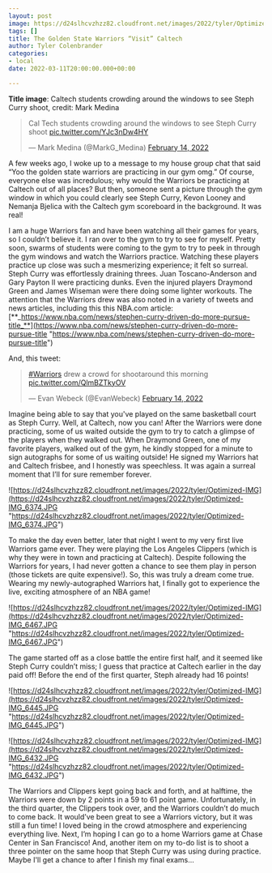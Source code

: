 ```yaml
---
layout: post
image: https://d24slhcvzhzz82.cloudfront.net/images/2022/tyler/Optimized-steph.png
tags: []
title: The Golden State Warriors “Visit” Caltech
author: Tyler Colenbrander
categories:
- local
date: 2022-03-11T20:00:00.000+00:00

---
```

**Title image**: Caltech students crowding around the windows to see Steph Curry shoot, credit: Mark Medina

<blockquote class="twitter-tweet"><p lang="en" dir="ltr">Cal Tech students crowding around the windows to see Steph Curry shoot <a href="https://t.co/YJc3nDw4HY">pic.twitter.com/YJc3nDw4HY</a></p>— Mark Medina (@MarkG_Medina) <a href="https://twitter.com/MarkG_Medina/status/1493313096076574720?ref_src=twsrc%5Etfw">February 14, 2022</a></blockquote> <script async src="https://platform.twitter.com/widgets.js" charset="utf-8"></script>

A few weeks ago, I woke up to a message to my house group chat that said “Yoo the golden state warriors are practicing in our gym omg.” Of course, everyone else was incredulous; why would the Warriors be practicing at Caltech out of all places? But then, someone sent a picture through the gym window in which you could clearly see Steph Curry, Kevon Looney and Nemanja Bjelica with the Caltech gym scoreboard in the background. It was real!

I am a huge Warriors fan and have been watching all their games for years, so I couldn’t believe it. I ran over to the gym to try to see for myself. Pretty soon, swarms of students were coming to the gym to try to peek in through the gym windows and watch the Warriors practice. Watching these players practice up close was such a mesmerizing experience; it felt so surreal. Steph Curry was effortlessly draining threes. Juan Toscano-Anderson and Gary Payton II were practicing dunks. Even the injured players Draymond Green and James Wiseman were there doing some lighter workouts. The attention that the Warriors drew was also noted in a variety of tweets and news articles, including this this NBA.com article: [**_https://www.nba.com/news/stephen-curry-driven-do-more-pursue-title_**](https://www.nba.com/news/stephen-curry-driven-do-more-pursue-title "https://www.nba.com/news/stephen-curry-driven-do-more-pursue-title")

And, this tweet:

<blockquote class="twitter-tweet"><p lang="en" dir="ltr"><a href="https://twitter.com/hashtag/Warriors?src=hash&ref_src=twsrc%5Etfw">#Warriors</a> drew a crowd for shootaround this morning <a href="https://t.co/QlmBZTkyOV">pic.twitter.com/QlmBZTkyOV</a></p>— Evan Webeck (@EvanWebeck) <a href="https://twitter.com/EvanWebeck/status/1493317488343322624?ref_src=twsrc%5Etfw">February 14, 2022</a></blockquote> <script async src="https://platform.twitter.com/widgets.js" charset="utf-8"></script>

Imagine being able to say that you've played on the same basketball court as Steph Curry. Well, at Caltech, now you can! After the Warriors were done practicing, some of us waited outside the gym to try to catch a glimpse of the players when they walked out. When Draymond Green, one of my favorite players, walked out of the gym, he kindly stopped for a minute to sign autographs for some of us waiting outside! He signed my Warriors hat and Caltech frisbee, and I honestly was speechless. It was again a surreal moment that I’ll for sure remember forever.

![https://d24slhcvzhzz82.cloudfront.net/images/2022/tyler/Optimized-IMG](https://d24slhcvzhzz82.cloudfront.net/images/2022/tyler/Optimized-IMG_6374.JPG "https://d24slhcvzhzz82.cloudfront.net/images/2022/tyler/Optimized-IMG_6374.JPG")

To make the day even better, later that night I went to my very first live Warriors game ever. They were playing the Los Angeles Clippers (which is why they were in town and practicing at Caltech). Despite following the Warriors for years, I had never gotten a chance to see them play in person (those tickets are quite expensive!). So, this was truly a dream come true. Wearing my newly-autographed Warriors hat, I finally got to experience the live, exciting atmosphere of an NBA game!

![https://d24slhcvzhzz82.cloudfront.net/images/2022/tyler/Optimized-IMG](https://d24slhcvzhzz82.cloudfront.net/images/2022/tyler/Optimized-IMG_6467.JPG "https://d24slhcvzhzz82.cloudfront.net/images/2022/tyler/Optimized-IMG_6467.JPG")

The game started off as a close battle the entire first half, and it seemed like Steph Curry couldn’t miss; I guess that practice at Caltech earlier in the day paid off! Before the end of the first quarter, Steph already had 16 points!

![https://d24slhcvzhzz82.cloudfront.net/images/2022/tyler/Optimized-IMG](https://d24slhcvzhzz82.cloudfront.net/images/2022/tyler/Optimized-IMG_6445.JPG "https://d24slhcvzhzz82.cloudfront.net/images/2022/tyler/Optimized-IMG_6445.JPG")

![https://d24slhcvzhzz82.cloudfront.net/images/2022/tyler/Optimized-IMG](https://d24slhcvzhzz82.cloudfront.net/images/2022/tyler/Optimized-IMG_6432.JPG "https://d24slhcvzhzz82.cloudfront.net/images/2022/tyler/Optimized-IMG_6432.JPG")

The Warriors and Clippers kept going back and forth, and at halftime, the Warriors were down by 2 points in a 59 to 61 point game. Unfortunately, in the third quarter, the Clippers took over, and the Warriors couldn’t do much to come back. It would’ve been great to see a Warriors victory, but it was still a fun time! I loved being in the crowd atmosphere and experiencing everything live. Next, I’m hoping I can go to a home Warriors game at Chase Center in San Francisco! And, another item on my to-do list is to shoot a three pointer on the same hoop that Steph Curry was using during practice. Maybe I'll get a chance to after I finish my final exams...